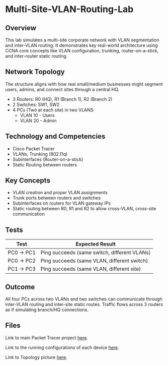 # Multi-Site-VLAN-Routing-Lab

## Overview
This lab simulates a multi-site corporate network with VLAN segmentation and inter-VLAN routing. 
It demonstrates key real-world architecture using CCNA core concepts like VLAN configuration, trunking, router-on-a-stick, and inter-router static routing.

## Network Topology
The structure aligns with how real small/medium businesses might segment users, admins, and connect sites through a central HQ.
- 3 Routers: R0 (HQ), R1 (Branch 1), R2 (Branch 2)
- 2 Switches: SW1, SW2
- 4 PCs (Two at each site) in two VLANS:
  - VLAN 10 - Users
  - VLAN 20 - Admin

## Technology and Competencies
- Cisco Packet Tracer
- VLANs, Trunking (802.11q)
- Subinterfaces (Router-on-a-stick)
- Static Routing between routers

## Key Concepts
- VLAN creation and proper VLAN assignments
- Trunk ports between routers and switches
- Subinterfaces on routers for VLAN gateway IPs
- Static routing between R0, R1 and R2 to allow cross-VLAN, cross-site communication

## Tests

| Test | Expected Result |
|------|-----------------|
| PC0 → PC1 | Ping succeeds (same switch, different VLANs) |
| PC0 → PC2 | Ping succeeds (same VLAN, different switch) |
| PC1 → PC3 | Ping succeeds (same VLAN, different site) |

## Outcome

All four PCs across two VLANs and two switches can communicate through inter-VLAN routing and inter-site static routes.
Traffic flows across 3 routers as if simulating branch/HQ connections.

## Files
Link to main Packet Tracer project [here](lab-files/vlan-routing-lab.pkt).

Link to the running configurations of each device [here](configs).

Link to Topology picture [here](lab-files/vlan-roas-topology.png).

